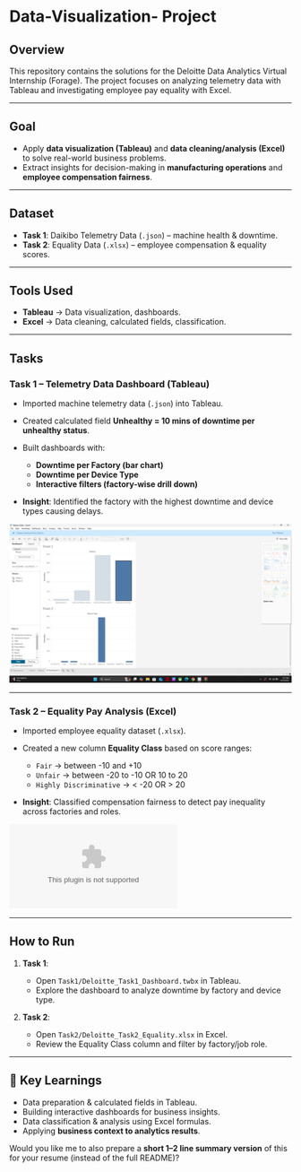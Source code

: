# Data-Visualization- Project

##  Overview

This repository contains the solutions for the Deloitte Data Analytics Virtual Internship (Forage). The project focuses on analyzing telemetry data with Tableau and investigating employee pay equality with Excel.

---

##  Goal

* Apply **data visualization (Tableau)** and **data cleaning/analysis (Excel)** to solve real-world business problems.
* Extract insights for decision-making in **manufacturing operations** and **employee compensation fairness**.

---

##  Dataset

* **Task 1**: Daikibo Telemetry Data (`.json`) – machine health & downtime.
* **Task 2**: Equality Data (`.xlsx`) – employee compensation & equality scores.

---

##  Tools Used

* **Tableau** → Data visualization, dashboards.
* **Excel** → Data cleaning, calculated fields, classification.

---

##  Tasks

### Task 1 – Telemetry Data Dashboard (Tableau)

* Imported machine telemetry data (`.json`) into Tableau.
* Created calculated field **Unhealthy = 10 mins of downtime per unhealthy status**.
* Built dashboards with:

  * **Downtime per Factory (bar chart)**
  * **Downtime per Device Type**
  * **Interactive filters (factory-wise drill down)**
* **Insight**: Identified the factory with the highest downtime and device types causing delays.

![Task 1 Dashboard](https://github.com/Aastha-collab/Data-Visualization---Tableau-Project/blob/main/Tableau%20Dashboard.png)

---

###  Task 2 – Equality Pay Analysis (Excel)

* Imported employee equality dataset (`.xlsx`).
* Created a new column **Equality Class** based on score ranges:

  * `Fair` → between -10 and +10
  * `Unfair` → between -20 to -10 OR 10 to 20
  * `Highly Discriminative` → < -20 OR > 20
* **Insight**: Classified compensation fairness to detect pay inequality across factories and roles.

![Task 2 Excel](https://github.com/Aastha-collab/Data-Visualization---Tableau-Project/blob/main/Task%202_Equity%20Table.xlsx)

---

##  How to Run

1. **Task 1**:

   * Open `Task1/Deloitte_Task1_Dashboard.twbx` in Tableau.
   * Explore the dashboard to analyze downtime by factory and device type.

2. **Task 2**:

   * Open `Task2/Deloitte_Task2_Equality.xlsx` in Excel.
   * Review the Equality Class column and filter by factory/job role.

---

## 📌 Key Learnings

* Data preparation & calculated fields in Tableau.
* Building interactive dashboards for business insights.
* Data classification & analysis using Excel formulas.
* Applying **business context to analytics results**.


Would you like me to also prepare a **short 1–2 line summary version** of this for your resume (instead of the full README)?
